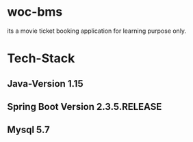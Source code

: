 # woc-bms
its a movie ticket booking application for learning purpose only.

# Tech-Stack
## Java-Version 1.15
## Spring Boot Version 2.3.5.RELEASE
## Mysql 5.7

